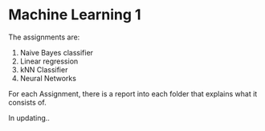 # Machine Learning 1
The assignments are:
1) Naive Bayes classifier
2) Linear regression
3) kNN Classifier
4) Neural Networks

For each Assignment, there is a report into each folder that explains what it consists of.

In updating..
